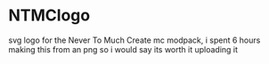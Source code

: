﻿# NTMClogo
svg logo for the Never To Much Create mc modpack, i spent 6 hours making this from an png so i would say its worth it uploading it
